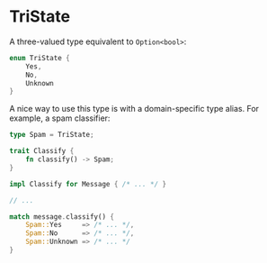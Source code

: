 # TriState

A three-valued type equivalent to `Option<bool>`:

```rust
enum TriState {
    Yes,
    No,
    Unknown
}
```

A nice way to use this type is with a domain-specific type alias. For example,
a spam classifier:

```rust
type Spam = TriState;

trait Classify {
    fn classify() -> Spam;
}

impl Classify for Message { /* ... */ }

// ...

match message.classify() {
    Spam::Yes     => /* ... */,
    Spam::No      => /* ... */,
    Spam::Unknown => /* ... */
}
```
